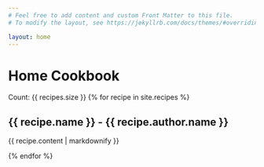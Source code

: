 ```yaml
---
# Feel free to add content and custom Front Matter to this file.
# To modify the layout, see https://jekyllrb.com/docs/themes/#overriding-theme-defaults

layout: home
---
```

# Home Cookbook

Count: {{ recipes.size }}
{% for recipe in site.recipes %}
  <h2>{{ recipe.name }} - {{ recipe.author.name }}</h2>
  <p>{{ recipe.content | markdownify }}</p>
{% endfor %}